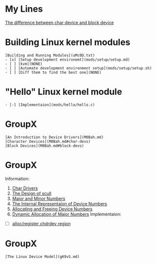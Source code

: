 # My Lines

[The difference between char device and block device](lines/b18f33328e0f4b26d3a78e7e81b8d9e4427cc43da706e14fae25aebec7581862)

# Building Linux kernel modules
	[Building and Running Modules](uMc0D.txt)
	- [x] [Setup development environemt](mods/setup/setup.md)
	- [ ] [kvm](NONE)
	- [ ] [Automate development environment setup](mods/setup/setup.sh)
	- [ ] [Diff them to find the best one](NONE)

# "Hello" Linux kernel module
	- [-] [Implementaion](mods/hello/hello.c)

# GroupX
	[An Introduction to Device Drivers](M0Bah.md)
	[Character Devices](M0Bah.md#char-devs)
	[Block Devices](M0Bah.md#block-devs)

# GroupX

Information:
1. [Char Drivers](Su0UD.md)
2. [The Design of scull](Su0UD.md#scull-design)
3. [Major and Minor Numbers](Su0UD.md#major-minor-nums)
4. [The Internal Representaion of Device Numbers](Su0UD.md#dev-nums-impl)
5. [Allocating and Freeing Device Numbers](Su0UD.md#alloc-free-dev-nums)
6. [Dynamic Allocation of Major Numbers](Su0UD.md#major-nums-dyn-alloc)
Implementaion:
- [ ] [alloc/register chdrdev region](mods/scull/chd1.c#block1)

# GroupX
	[The Linux Device Model](gK9vS.md)

